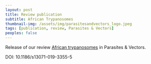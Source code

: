 ```yaml
---
layout: post
title: Review publication
subtitle: African Trypanosomes
thumbnail-img: /assets/img/parasitesandvectors_logo.jpeg
tags: [publication, review, Parasites & Vectors]
peoples: false
---
```


Release of our review [African trypanosomes](https://parasitesandvectors.biomedcentral.com/articles/10.1186/s13071-019-3355-5) in Parasites & Vectors.

DOI: 10.1186/s13071-019-3355-5
